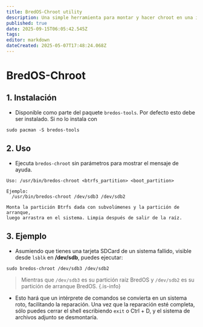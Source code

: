 ```yaml
---
title: BredOS-Chroot utility
description: Una simple herramienta para montar y hacer chroot en una instalación BredOS desde un sistema secundario
published: true
date: 2025-09-15T06:05:42.545Z
tags:
editor: markdown
dateCreated: 2025-05-07T17:48:24.068Z
---
```


# BredOS-Chroot

## 1. Instalación

- Disponible como parte del paquete `bredos-tools`. Por defecto esto debe ser instalado. Si no lo instala con

```
sudo pacman -S bredos-tools
```

## 2. Uso

- Ejecuta `bredos-chroot` sin parámetros para mostrar el mensaje de ayuda.

```
Uso: /usr/bin/bredos-chroot <btrfs_partition> <boot_partition>

Ejemplo:
  /usr/bin/bredos-chroot /dev/sdb3 /dev/sdb2

Monta la partición Btrfs dada con subvolúmenes y la partición de arranque,
luego arrastra en el sistema. Limpia después de salir de la raíz.
```

## 3. Ejemplo

- Asumiendo que tienes una tarjeta SDCard de un sistema fallido, visible desde `lsblk` en **/dev/sdb**, puedes ejecutar:

```
sudo bredos-chroot /dev/sdb3 /dev/sdb2
```

> Mientras que `/dev/sdb3` es su partición raíz BredOS y `/dev/sdb2` es su partición de arranque BredOS.
> {.is-info}

- Esto hará que un intérprete de comandos se convierta en un sistema roto, facilitando la reparación. Una vez que la reparación esté completa, sólo puedes cerrar el shell escribiendo `exit` o Ctrl + D, y el sistema de archivos adjunto se desmontaría.